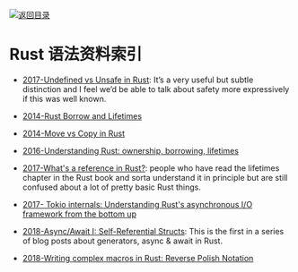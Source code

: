 [![返回目录](https://parg.co/UGo)](https://github.com/wxyyxc1992/Awesome-Reference) 

# Rust 语法资料索引

- [2017-Undefined vs Unsafe in Rust](https://parg.co/URP): It’s a very useful but subtle distinction and I feel we’d be able to talk about safety more expressively if this was well known.

* [2014-Rust Borrow and Lifetimes](http://arthurtw.github.io/2014/11/30/rust-borrow-lifetimes.html)

* [2014-Move vs Copy in Rust](https://parg.co/UPa)

* [2016-Understanding Rust: ownership, borrowing, lifetimes](https://parg.co/UPt)

* [2017-What's a reference in Rust?](https://jvns.ca/blog/2017/11/27/rust-ref/): people who have read the lifetimes chapter in the Rust book and sorta understand it in principle but are still confused about a lot of pretty basic Rust things.

- [2017-
  Tokio internals: Understanding Rust's asynchronous I/O framework from the bottom up](https://cafbit.com/post/tokio_internals/)

- [2018-Async/Await I: Self-Referential Structs](https://parg.co/Ui5): This is the first in a series of blog posts about generators, async & await in Rust. 

- [2018-Writing complex macros in Rust: Reverse Polish Notation](https://rreverser.com/writing-complex-macros-in-rust/)
